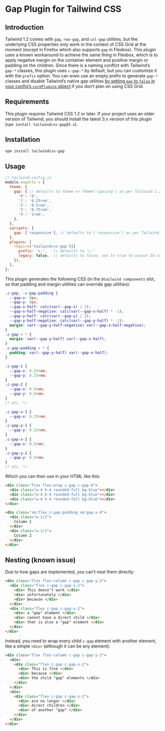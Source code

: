 # Gap Plugin for Tailwind CSS

## Introduction

Tailwind 1.2 comes with `gap`, `row-gap`, and `col-gap` utilities, but the underlying CSS properties only work in the context of CSS Grid at the moment (except in Firefox which also supports `gap` in Flexbox). This plugin uses a known workaround to achieve the same thing in Flexbox, which is to apply negative margin on the container element and positive margin or padding on the children. Since there is a naming conflict with Tailwind’s `gap-*` classes, this plugin uses `c-gap-*` by default, but you can customize it with the `prefix` option. You can even use an empty prefix to generate `gap-*` classes and disable Tailwind’s native gap utilities [by setting `gap` to `false` in your config’s `corePlugins` object](https://tailwindcss.com/docs/configuration/#core-plugins) if you don’t plan on using CSS Grid.

## Requirements

This plugin requires Tailwind CSS 1.2 or later. If your project uses an older version of Tailwind, you should install the latest 3.x version of this plugin (`npm install tailwindcss-gap@3.x`).

## Installation

```bash
npm install tailwindcss-gap
```

## Usage

```js
// tailwind.config.js
module.exports = {
  theme: {
    gap: { // defaults to theme => theme('spacing') as per Tailwind 1.2
      '0': '0',
      '1': '0.25rem',
      '2': '0.5rem',
      '3': '0.75rem',
      '4': '1rem',
    },
  },
  variants: {
    gap: ['responsive'], // defaults to ['responsive'] as per Tailwind 1.2
  },
  plugins: [
    require('tailwindcss-gap')({
      prefix: 'c-',   // defaults to 'c-'
      legacy: false,  // defaults to false, set to true to output IE-compatible CSS (no custom properties, but much larger CSS for the same functionality)
    }),
  ],
};
```

This plugin generates the following CSS (in the `@tailwind components` slot, so that padding and margin utilities can override gap utilities):

```css
.c-gap, .c-gap-padding {
  --gap-x: 0px;
  --gap-y: 0px;
  --gap-x-half: calc(var(--gap-x) / 2);
  --gap-x-half-negative: calc(var(--gap-x-half) * -1);
  --gap-y-half: calc(var(--gap-y) / 2);
  --gap-y-half-negative: calc(var(--gap-y-half) * -1);
  margin: var(--gap-y-half-negative) var(--gap-x-half-negative);
}
.c-gap > * {
  margin: var(--gap-y-half) var(--gap-x-half);
}
.c-gap-padding > * {
  padding: var(--gap-y-half) var(--gap-x-half);
}

.c-gap-1 {
  --gap-x: 0.25rem;
  --gap-y: 0.25rem;
}
.c-gap-2 {
  --gap-x: 0.5rem;
  --gap-y: 0.5rem;
}
/* etc. */

.c-gap-x-1 {
  --gap-x: 0.25rem;
}
.c-gap-y-1 {
  --gap-y: 0.25rem;
}
.c-gap-x-2 {
  --gap-x: 0.5rem;
}
.c-gap-y-2 {
  --gap-y: 0.5rem;
}
/* etc. */
```

Which you can then use in your HTML like this:

```html
<div class="flex flex-wrap c-gap c-gap-8">
  <div class="w-4 h-4 rounded-full bg-blue"></div>
  <div class="w-4 h-4 rounded-full bg-blue"></div>
  <div class="w-4 h-4 rounded-full bg-blue"></div>
</div>

<div class="sm:flex c-gap-padding sm:gap-x-8">
  <div class="w-1/2">
    Column 1
  </div>
  <div class="w-1/2">
    Column 2
  </div>
</div>
```

## Nesting (known issue)

Due to how gaps are implemented, you can’t nest them directly:

```html
<div class="flex flex-column c-gap c-gap-y-2">
  <div class="flex c-gap c-gap-x-2">
    <div> This doesn’t work </div>
    <div> unfortunately </div>
    <div> because </div>
  </div>
  <div class="flex c-gap c-gap-x-2">
    <div> a "gap" element </div>
    <div> cannot have a direct child </div>
    <div> that is also a "gap" element </div>
  </div>
</div>
```

Instead, you need to wrap every child `c-gap` element with another element, like a simple `<div>` (although it can be any element):

```html
<div class="flex flex-column c-gap c-gap-y-2">
  <div>
    <div class="flex c-gap c-gap-x-2">
      <div> This is fine </div>
      <div> because </div>
      <div> the child "gap" elements </div>
    </div>
  </div>
  <div>
    <div class="flex c-gap c-gap-x-2">
      <div> are no longer </div>
      <div> direct children </div>
      <div> of another "gap" </div>
    </div>
  </div>
</div>
```
